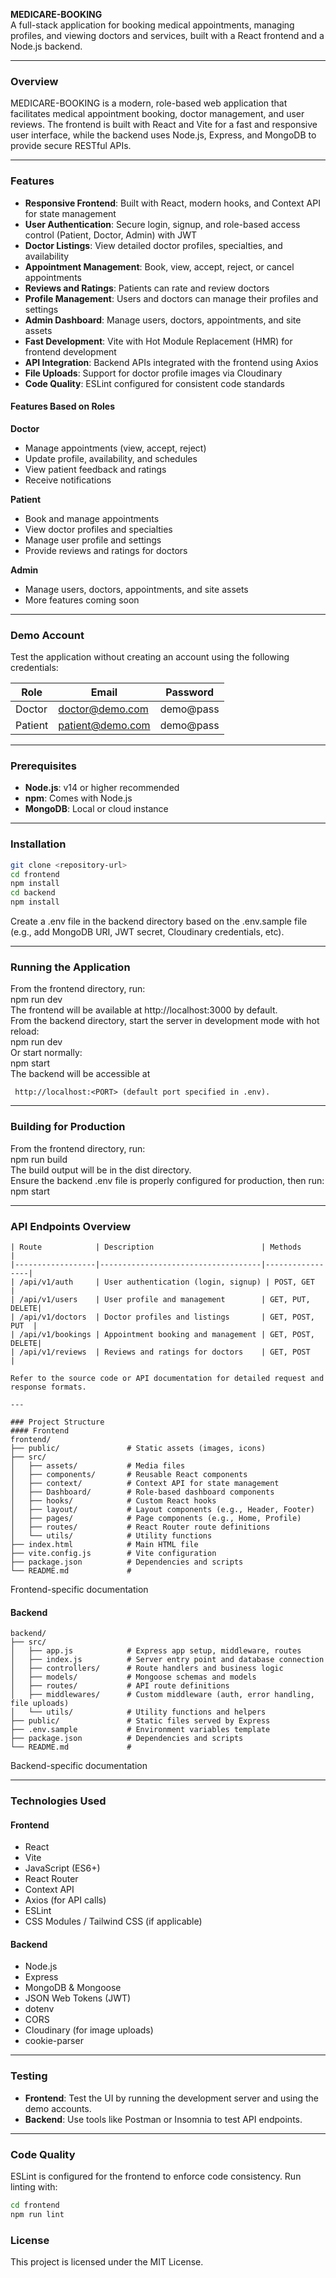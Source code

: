 **MEDICARE-BOOKING**  
A full-stack application for booking medical appointments, managing profiles, and viewing doctors and services, built with a React frontend and a Node.js backend.

---

### Overview  
MEDICARE-BOOKING is a modern, role-based web application that facilitates medical appointment booking, doctor management, and user reviews. The frontend is built with React and Vite for a fast and responsive user interface, while the backend uses Node.js, Express, and MongoDB to provide secure RESTful APIs.

---

### Features  
- **Responsive Frontend**: Built with React, modern hooks, and Context API for state management  
- **User Authentication**: Secure login, signup, and role-based access control (Patient, Doctor, Admin) with JWT  
- **Doctor Listings**: View detailed doctor profiles, specialties, and availability  
- **Appointment Management**: Book, view, accept, reject, or cancel appointments  
- **Reviews and Ratings**: Patients can rate and review doctors  
- **Profile Management**: Users and doctors can manage their profiles and settings  
- **Admin Dashboard**: Manage users, doctors, appointments, and site assets  
- **Fast Development**: Vite with Hot Module Replacement (HMR) for frontend development  
- **API Integration**: Backend APIs integrated with the frontend using Axios  
- **File Uploads**: Support for doctor profile images via Cloudinary  
- **Code Quality**: ESLint configured for consistent code standards  

#### Features Based on Roles  
**Doctor**  
- Manage appointments (view, accept, reject)  
- Update profile, availability, and schedules  
- View patient feedback and ratings  
- Receive notifications  

**Patient**  
- Book and manage appointments  
- View doctor profiles and specialties  
- Manage user profile and settings  
- Provide reviews and ratings for doctors  

**Admin**  
- Manage users, doctors, appointments, and site assets  
- More features coming soon  

---

### Demo Account  
Test the application without creating an account using the following credentials:  

| Role    | Email             | Password   |  
|---------|-------------------|------------|  
| Doctor  | doctor@demo.com   | demo@pass  |  
| Patient | patient@demo.com  | demo@pass  |  

---

### Prerequisites  
- **Node.js**: v14 or higher recommended  
- **npm**: Comes with Node.js  
- **MongoDB**: Local or cloud instance  

---

### Installation  
```bash
git clone <repository-url>  
cd frontend  
npm install  
cd backend  
npm install  
```
Create a .env file in the backend directory based on the .env.sample file (e.g., add MongoDB URI, JWT secret, Cloudinary credentials, etc).

---

### Running the Application  
From the frontend directory, run:  
npm run dev  
The frontend will be available at http://localhost:3000 by default.  
From the backend directory, start the server in development mode with hot reload:  
npm run dev  
Or start normally:  
npm start  
The backend will be accessible at
```
 http://localhost:<PORT> (default port specified in .env).
```

---

### Building for Production  
From the frontend directory, run:  
npm run build  
The build output will be in the dist directory.  
Ensure the backend .env file is properly configured for production, then run:  
npm start

---

### API Endpoints Overview  
```
| Route            | Description                        | Methods         |  
|------------------|------------------------------------|-----------------|  
| /api/v1/auth     | User authentication (login, signup) | POST, GET       |  
| /api/v1/users    | User profile and management        | GET, PUT, DELETE|  
| /api/v1/doctors  | Doctor profiles and listings       | GET, POST, PUT  |  
| /api/v1/bookings | Appointment booking and management | GET, POST, DELETE|  
| /api/v1/reviews  | Reviews and ratings for doctors    | GET, POST       |  

Refer to the source code or API documentation for detailed request and response formats.

---

### Project Structure  
#### Frontend  
frontend/  
├── public/               # Static assets (images, icons)  
├── src/  
│   ├── assets/           # Media files  
│   ├── components/       # Reusable React components  
│   ├── context/          # Context API for state management  
│   ├── Dashboard/        # Role-based dashboard components  
│   ├── hooks/            # Custom React hooks  
│   ├── layout/           # Layout components (e.g., Header, Footer)  
│   ├── pages/            # Page components (e.g., Home, Profile)  
│   ├── routes/           # React Router route definitions  
│   └── utils/            # Utility functions  
├── index.html            # Main HTML file  
├── vite.config.js        # Vite configuration  
├── package.json          # Dependencies and scripts  
└── README.md             #
```
 Frontend-specific documentation  

#### Backend  
```
backend/  
├── src/  
│   ├── app.js            # Express app setup, middleware, routes  
│   ├── index.js          # Server entry point and database connection  
│   ├── controllers/      # Route handlers and business logic  
│   ├── models/           # Mongoose schemas and models  
│   ├── routes/           # API route definitions  
│   ├── middlewares/      # Custom middleware (auth, error handling, file uploads)  
│   └── utils/            # Utility functions and helpers  
├── public/               # Static files served by Express  
├── .env.sample           # Environment variables template  
├── package.json          # Dependencies and scripts  
└── README.md             #
```
 Backend-specific documentation  

---

### Technologies Used  
#### Frontend  
- React  
- Vite  
- JavaScript (ES6+)  
- React Router  
- Context API  
- Axios (for API calls)  
- ESLint  
- CSS Modules / Tailwind CSS (if applicable)  

#### Backend  
- Node.js  
- Express  
- MongoDB & Mongoose  
- JSON Web Tokens (JWT)  
- dotenv  
- CORS  
- Cloudinary (for image uploads)  
- cookie-parser  

---

### Testing  
- **Frontend**: Test the UI by running the development server and using the demo accounts.  
- **Backend**: Use tools like Postman or Insomnia to test API endpoints.  

---

### Code Quality  
ESLint is configured for the frontend to enforce code consistency. Run linting with:  
```bash
cd frontend
npm run lint
```

### License
This project is licensed under the MIT License.